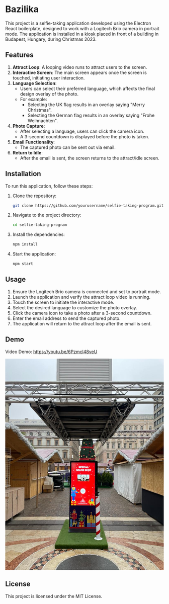 # Bazilika

This project is a selfie-taking application developed using the Electron React boilerplate, designed to work with a Logitech Brio camera in portrait mode. The application is installed in a kiosk placed in front of a building in Budapest, Hungary, during Christmas 2023.

## Features

1. **Attract Loop**: A looping video runs to attract users to the screen.
2. **Interactive Screen**: The main screen appears once the screen is touched, initiating user interaction.
3. **Language Selection**:
    - Users can select their preferred language, which affects the final design overlay of the photo.
    - For example:
        - Selecting the UK flag results in an overlay saying "Merry Christmas".
        - Selecting the German flag results in an overlay saying "Frohe Weihnachten".
4. **Photo Capture**:
    - After selecting a language, users can click the camera icon.
    - A 3-second countdown is displayed before the photo is taken.
5. **Email Functionality**:
    - The captured photo can be sent out via email.
6. **Return to Idle**:
    - After the email is sent, the screen returns to the attract/idle screen.

## Installation

To run this application, follow these steps:

1. Clone the repository:
    ```bash
    git clone https://github.com/yourusername/selfie-taking-program.git
    ```
2. Navigate to the project directory:
    ```bash
    cd selfie-taking-program
    ```
3. Install the dependencies:
    ```bash
    npm install
    ```
4. Start the application:
    ```bash
    npm start
    ```

## Usage

1. Ensure the Logitech Brio camera is connected and set to portrait mode.
2. Launch the application and verify the attract loop video is running.
3. Touch the screen to initiate the interactive mode.
4. Select the desired language to customize the photo overlay.
5. Click the camera icon to take a photo after a 3-second countdown.
6. Enter the email address to send the captured photo.
7. The application will return to the attract loop after the email is sent.

## Demo


Video Demo:
https://youtu.be/6Pzmcl48veU


![alt text](https://github.com/alishahbaz659/Bazilika/blob/ef5b1bc15f1cae5c047a247960c156dea348a461/Deployed%20Image/image.jpg?raw=true)



## License

This project is licensed under the MIT License.



